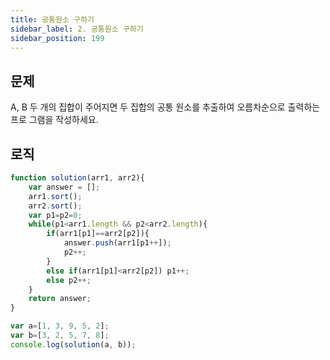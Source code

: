 ```yaml
---
title: 공통원소 구하기
sidebar_label: 2. 공통원소 구하기
sidebar_position: 199
---
```


## 문제 
A, B 두 개의 집합이 주어지면 두 집합의 공통 원소를 추출하여 오름차순으로 출력하는 프로 그램을 작성하세요.

## 로직

```js
function solution(arr1, arr2){
    var answer = [];
    arr1.sort();
    arr2.sort();
    var p1=p2=0;
    while(p1<arr1.length && p2<arr2.length){
        if(arr1[p1]==arr2[p2]){
            answer.push(arr1[p1++]);
            p2++;
        }
        else if(arr1[p1]<arr2[p2]) p1++;
        else p2++;
    }              
    return answer;
}

var a=[1, 3, 9, 5, 2];
var b=[3, 2, 5, 7, 8];
console.log(solution(a, b));
```




